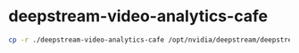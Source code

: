 # deepstream-video-analytics-cafe

```bash
cp -r ./deepstream-video-analytics-cafe /opt/nvidia/deepstream/deepstream-6.4/sources/apps/sample_apps/deepstream-video-analytics-cafe
```